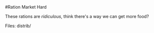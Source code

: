 #Ration Market
Hard

These rations are *ridiculous*, think there's a way we can get more food?

Files: distrib/

